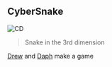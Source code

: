 ## CyberSnake
![CD](https://github.com/Drewbi/cybersnake/workflows/Build%20and%20Deploy/badge.svg)
> Snake in the 3rd dimension

[Drew](https://github.com/drewbi) and [Daph](https://github.com/definitelyDaphne) make a game
